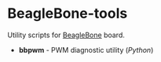 BeagleBone-tools
================

Utility scripts for [BeagleBone](http://beagleboard.org/bone) board.

* **bbpwm** - PWM diagnostic utility (_Python_)

